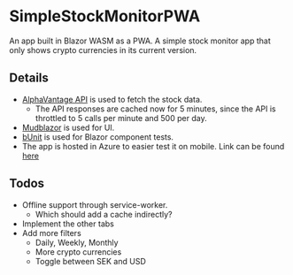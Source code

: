 # SimpleStockMonitorPWA
An app built in Blazor WASM as a PWA.
A simple stock monitor app that only shows crypto currencies in its current version.

## Details
- [AlphaVantage API](https://www.alphavantage.co/documentation/) is used to fetch the stock data.
    - The API responses are cached now for 5 minutes, since the API is throttled to 5 calls per minute and 500 per day.
- [Mudblazor](https://mudblazor.com/docs/overview) is used for UI.
- [bUnit](https://bunit.dev/docs/getting-started/index.html) is used for Blazor component tests.
- The app is hosted in Azure to easier test it on mobile. Link can be found [here](https://simplestockmonitorpwaapp20221127224909.azurewebsites.net/)

## Todos
- Offline support through service-worker.
    - Which should add a cache indirectly?
- Implement the other tabs
- Add more filters
    - Daily, Weekly, Monthly
    - More crypto currencies
    - Toggle between SEK and USD